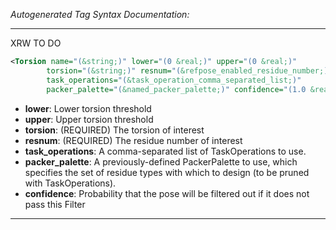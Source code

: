 <!-- THIS IS AN AUTOGENERATED FILE: Don't edit it directly, instead change the schema definition in the code itself. -->

_Autogenerated Tag Syntax Documentation:_

---
XRW TO DO

```xml
<Torsion name="(&string;)" lower="(0 &real;)" upper="(0 &real;)"
        torsion="(&string;)" resnum="(&refpose_enabled_residue_number;)"
        task_operations="(&task_operation_comma_separated_list;)"
        packer_palette="(&named_packer_palette;)" confidence="(1.0 &real;)" />
```

-   **lower**: Lower torsion threshold
-   **upper**: Upper torsion threshold
-   **torsion**: (REQUIRED) The torsion of interest
-   **resnum**: (REQUIRED) The residue number of interest
-   **task_operations**: A comma-separated list of TaskOperations to use.
-   **packer_palette**: A previously-defined PackerPalette to use, which specifies the set of residue types with which to design (to be pruned with TaskOperations).
-   **confidence**: Probability that the pose will be filtered out if it does not pass this Filter

---
